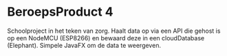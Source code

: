 # BeroepsProduct 4

Schoolproject in het teken van zorg. Haalt data op via een API die gehost is op een NodeMCU (ESP8266) en bewaard deze in een cloudDatabase (Elephant). Simpele JavaFX om de data te weergeven.
